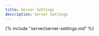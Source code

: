 ```yaml
---
title: Server Settings 
description: Server Settings 
---
```



{% include "server/server-settings.md" %}
